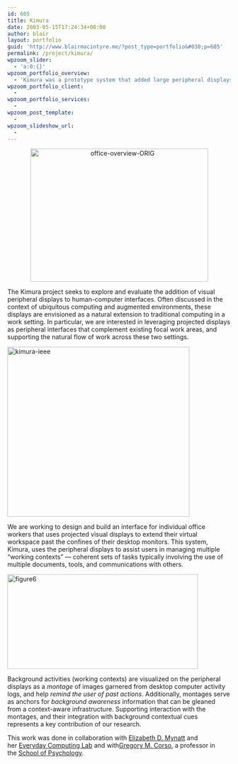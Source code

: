 ```yaml
---
id: 605
title: Kimura
date: 2003-05-15T17:24:34+00:00
author: blair
layout: portfolio
guid: 'http://www.blairmacintyre.me/?post_type=portfolio&#038;p=605'
permalink: /project/kimura/
wpzoom_slider:
  - 'a:0:{}'
wpzoom_portfolio_overview:
  - 'Kimura was a prototype system that added large peripheral displays to a typical work environment.  Those displays were used to mix information gleaned from the users work context with handwritten notes and other task-based information.'
wpzoom_portfolio_client:
  - 
wpzoom_portfolio_services:
  - 
wpzoom_post_template:
  - 
wpzoom_slideshow_url:
  - 
---
```

<p style="text-align: center;">
  <img class="wp-image-285 aligncenter" alt="office-overview-ORIG" src="http://www.blairmacintyre.me/wp-content/uploads/2013/09/office-overview-ORIG-1024x768.jpg" width="401" height="301" srcset="http://blairmacintyre.me/wp-content/uploads/2013/09/office-overview-ORIG-300x225.jpg 300w, http://blairmacintyre.me/wp-content/uploads/2013/09/office-overview-ORIG-1024x768.jpg 1024w, http://blairmacintyre.me/wp-content/uploads/2013/09/office-overview-ORIG-466x350.jpg 466w, http://blairmacintyre.me/wp-content/uploads/2013/09/office-overview-ORIG-630x472.jpg 630w" sizes="(max-width: 401px) 100vw, 401px" />
</p>

<p style="text-align: left;">
  The Kimura project seeks to explore and evaluate the addition of visual peripheral displays to human-computer interfaces. Often discussed in the context of ubiquitous computing and augmented environments, these displays are envisioned as a natural extension to traditional computing in a work setting. In particular, we are interested in leveraging projected displays as peripheral interfaces that complement existing focal work areas, and supporting the natural flow of work across these two settings.
</p>

<p style="text-align: center;">
  <p style="text-align: left;">
    <a href="http://www.blairmacintyre.me/wp-content/uploads/2013/09/kimura-ieee.jpg"><img class="wp-image-284 aligncenter" alt="kimura-ieee" src="http://www.blairmacintyre.me/wp-content/uploads/2013/09/kimura-ieee.jpg" width="411" height="384" srcset="http://blairmacintyre.me/wp-content/uploads/2013/09/kimura-ieee-300x280.jpg 300w, http://blairmacintyre.me/wp-content/uploads/2013/09/kimura-ieee-374x350.jpg 374w, http://blairmacintyre.me/wp-content/uploads/2013/09/kimura-ieee-630x588.jpg 630w, http://blairmacintyre.me/wp-content/uploads/2013/09/kimura-ieee.jpg 839w" sizes="(max-width: 411px) 100vw, 411px" /></a>
  </p>
  
  <p>
    We are working to design and build an interface for individual office workers that uses projected visual displays to extend their virtual workspace past the confines of their desktop monitors. This system, Kimura, uses the peripheral displays to assist users in managing multiple “working contexts” — coherent sets of tasks typically involving the use of multiple documents, tools, and communications with others.
  </p>
  
  <p>
    <img class=" wp-image-283 aligncenter" alt="figure6" src="http://www.blairmacintyre.me/wp-content/uploads/2013/09/figure6.jpg" width="430" height="214" srcset="http://blairmacintyre.me/wp-content/uploads/2013/09/figure6-300x149.jpg 300w, http://blairmacintyre.me/wp-content/uploads/2013/09/figure6.jpg 614w" sizes="(max-width: 430px) 100vw, 430px" />
  </p>
  
  <p>
    Background activities (working contexts) are visualized on the peripheral displays as a <em>montage</em> of images garnered from desktop computer activity logs, and help <em>remind the user of past actions</em>. Additionally, montages serve as anchors for <em>background awareness </em>information that can be gleaned from a context-aware infrastructure. Supporting interaction with the montages, and their integration with background contextual cues represents a key contribution of our research.
  </p>
  
  <p>
    This work was done in collaboration with <a title="Elizabeth Mynatt" href="http://www.cc.gatech.edu/gvu/people/faculty/mynatt.html" target="_self">Elizabeth D. Mynatt</a> and her <a title="Everyday Computing Lab" href="http://research.cc.gatech.edu/ecl/">Everyday Computing Lab</a> and with<a title="Gregory Corso" href="http://www.psychology.gatech.edu/people/faculty/corso_gregory.php" target="_self">Gregory M. Corso</a>, a professor in the <a title="Georgia Tech School of Psychology" href="http://www.psychology.gatech.edu/" target="_self">School of Psychology</a>.
  </p>